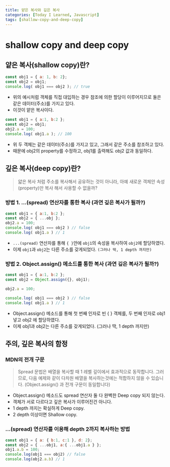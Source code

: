 ```yaml
---
title: 얕은 복사와 깊은 복사
categories: [Today I Learned, Javascript]
tags: [shallow-copy-and-deep-copy]
---
```


# shallow copy and deep copy

## 얕은 복사(shallow copy)란?
```js
const obj1 = { a: 1, b: 2};
const obj2 = obj1;
console.log( obj1 === obj2 ); // true
```
  - 위의 예시처럼 객체를 직접 대입하는 경우 참조에 의한 할당이 이루어지므로 둘은 같은 데이터(주소)를 가지고 있다.
  - 이것이 얕은 복사이다.

```js
const obj1 = { a:1, b:2 };
const obj2 = obj1;
obj2.a = 100;
console.log( obj1.a ); // 100
```
  - 위 두 객체는 같은 데이터(주소)를 가지고 있고, 그래서 같은 주소를 참조하고 있다.
  - 때문에 obj2의 property를 수정하고, obj1를 출력해도 obj2 값과 동일하다.

## 깊은 복사(deep copy)란?
> 얇은 복사 처럼 주소를 복사해서 공유하는 것이 아니라, 아예 새로운 객체안 속성(property)만 복사 해서 사용할 수 없을까?

### 방법 1. …(spread) 연산자를 통한 복사 (과연 깊은 복사가 될까?)
```js
const obj1 = { a:1, b:2 };
const obj2 = { ...obj };
obj2.a = 100;
console.log( obj1 === obj2 ) // false
console.log( obj1.a ) // 1
```
  - `...(spread)` 연산자를 통해 `{ }`안에 `obj1`의 속성을 복사하여 `obj2`에 할당하였다.
  - 이제 `obj1`과 `obj2`는 다른 주소를 갖게되었다. `(그러나 딱, 1 depth 까지만)`

### 방법 2. Object.assign() 메소드를 통한 복사 (과연 깊은 복사가 될까?)
```js
const obj1 = { a:1, b:2 };
const obj2 = Object.assign({}, obj1);

obj2.a = 100;

console.log( obj1 === obj2 ) // false
console.log( obj1.a ) // 1
```

  - Object.assign() 메소드를 통해 첫 번째 인자로 빈 { } 객체를, 두 번째 인자로 obj1 넣고 obj2 에 할당하였다.
  - 이제 obj1과 obj2는 다른 주소를 갖게되었다. (그러나 딱, 1 depth 까지만)


## 주의, 깊은 복사의 함정
  ### MDN의 전개 구문
  > Spread 문법은 배열을 복사할 때 1 레벨 깊이에서 효과적으로 동작합니다. 그러므로, 다음 예제와 같이 다차원 배열을 복사하는것에는 적합하지 않을 수 있습니다. (Object.assign() 과 전개 구문이 동일합니다)

  - Object.assign() 메소드도 spread 연산자 둘 다 완벽한 Deep copy 되지 않는다.
  - 객체가 서로 다르다고 깊은 복사가 이루어진건 아니다.
  - 1 depth 까지는 확실하게 Deep copy.
  - 2 depth 이상이면 Shallow copy.

  ### …(spread) 연산자를 이용해 depth 2까지 복사하는 방법
```js
const obj1 = { a: { b:1, c:1 }, d: 2};
const obj2 = { ...obj1, a:{ ...obj1.a } };
obj1.a.b = 100;
console.log(obj1 === obj2) // false
console.log(obj2.a.b) // 1
```